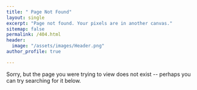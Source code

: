 ```yaml
---
title: " Page Not Found"
layout: single
excerpt: "Page not found. Your pixels are in another canvas."
sitemap: false
permalink: /404.html
header:
  image: "/assets/images/Header.png"
author_profile: true

---
```


Sorry, but the page you were trying to view does not exist -- perhaps you can try searching for it below.

<script type="text/javascript">
  var GOOG_FIXURL_LANG = 'en';
  var GOOD_FIXURL_SITE = '{{ site.url}}'
</script>
<script type ="test/javascript"
  src="linkhelp.clients.google.com/tbproxy/lh/wm/fixurl.js">
</script>
